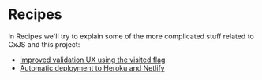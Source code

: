 # Recipes

In Recipes we'll try to explain some of the more complicated stuff related to CxJS and this project:

- [Improved validation UX using the visited flag](./improved-validation-ux-using-visited.md)
- [Automatic deployment to Heroku and Netlify](./automatic-deployment-to-heroku-and-netlify.md)
